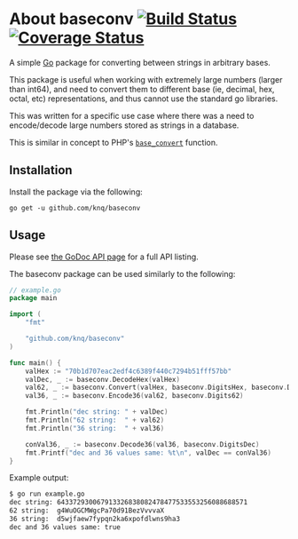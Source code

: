 # About baseconv [![Build Status](https://travis-ci.org/knq/baseconv.svg)](https://travis-ci.org/knq/baseconv) [![Coverage Status](https://coveralls.io/repos/knq/baseconv/badge.svg?branch=master&service=github)](https://coveralls.io/github/knq/baseconv?branch=master) #

A simple [Go](http://www.golang.org/project/) package for converting between
strings in arbitrary bases.

This package is useful when working with extremely large numbers (larger than
int64), and need to convert them to different base (ie, decimal, hex, octal,
etc) representations, and thus cannot use the standard go libraries.

This was written for a specific use case where there was a need to
encode/decode large numbers stored as strings in a database.

This is similar in concept to PHP's [```base_convert```](http://php.net/manual/en/function.base-convert.php)
function.

## Installation ##

Install the package via the following:

    go get -u github.com/knq/baseconv

## Usage ##

Please see [the GoDoc API page](http://godoc.org/github.com/knq/baseconv) for a
full API listing.

The baseconv package can be used similarly to the following:
```go
// example.go
package main

import (
    "fmt"

    "github.com/knq/baseconv"
)

func main() {
    valHex := "70b1d707eac2edf4c6389f440c7294b51fff57bb"
    valDec, _ := baseconv.DecodeHex(valHex)
    val62, _ := baseconv.Convert(valHex, baseconv.DigitsHex, baseconv.Digits62)
    val36, _ := baseconv.Encode36(val62, baseconv.Digits62)

    fmt.Println("dec string: " + valDec)
    fmt.Println("62 string:  " + val62)
    fmt.Println("36 string:  " + val36)

    conVal36, _ := baseconv.Decode36(val36, baseconv.DigitsDec)
    fmt.Printf("dec and 36 values same: %t\n", valDec == conVal36)
}
```

Example output:
```sh
$ go run example.go
dec string: 643372930067913326838082478477533553256088688571
62 string:  g4WuOGCMWgcPa70d91BezVvvvaX
36 string:  d5wjfaew7fypqn2ka6xpofdlwns9ha3
dec and 36 values same: true
```

